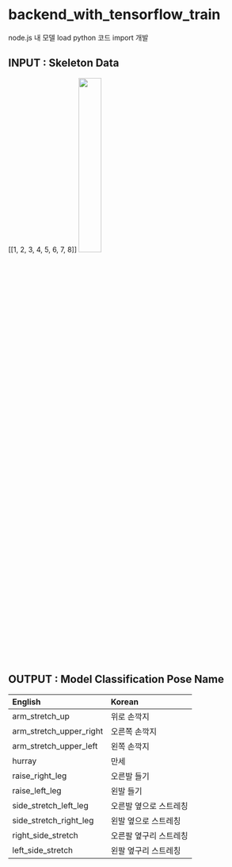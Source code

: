 # backend_with_tensorflow_train
node.js 내 모델 load python 코드 import 개발

## INPUT : Skeleton Data
[[1, 2, 3, 4, 5, 6, 7, 8]]
<img src="https://user-images.githubusercontent.com/59429729/202688957-052251eb-2e9f-4bab-986d-2a95a82a70c9.jpg" width="30%" height="30%">

## OUTPUT : Model Classification Pose Name
|English|Korean|
|:------|:-----|
arm_stretch_up            |위로 손깍지
arm_stretch_upper_right   |오른쪽 손깍지
arm_stretch_upper_left    |왼쪽 손깍지
hurray                    |만세
raise_right_leg           |오른발 들기
raise_left_leg            |왼발 들기
side_stretch_left_leg     |오른발 옆으로 스트레칭
side_stretch_right_leg    |왼발 옆으로 스트레칭
right_side_stretch        |오른팔 옆구리 스트레칭
left_side_stretch         |왼팔 옆구리 스트레칭
